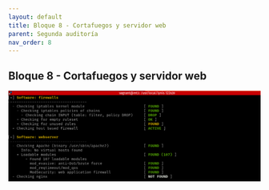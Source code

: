 ```yaml
---
layout: default
title: Bloque 8 - Cortafuegos y servidor web
parent: Segunda auditoría
nav_order: 8
---
```


## Bloque 8 - Cortafuegos y servidor web

<img src="https://raw.githubusercontent.com/crivmar/crivmar-lynis.github.io/main/assets/images/66.png"/>

